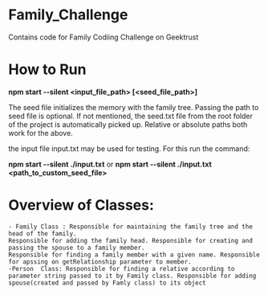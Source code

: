 # Family_Challenge
Contains code for Family Codiing Challenge on Geektrust

# How to Run

**npm start --silent <input_file_path> [<seed_file_path>]**

The seed file initializes the memory with the family tree.
Passing the path to seed file is optional.
If not mentioned, the seed.txt file from the root folder of the project is automatically picked up.
Relative or absolute paths both work for the above.

the input file input.txt may be used for testing. For this run the command:

**npm start --silent ./input.txt** or
**npm start --silent ./input.txt <path_to_custom_seed_file>**


# Overview of Classes:
    - Family Class : Responsible for maintaining the family tree and the head of the family.
    Responsible for adding the family head. Responsible for creating and passing the spouse to a family member.
    Responsible for finding a family member with a given name. Responsible for apssing on getRelationship parameter to member.
    -Person  Class: Responsible for finding a relative according to parameter string passed to it by Family class. Responsible for adding spouse(created and passed by Famly class) to its object
